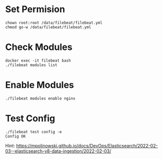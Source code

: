 # Set Permision
    chown root:root /data/filebeat/filebeat.yml
    chmod go-w /data/filebeat/filebeat.yml

# Check Modules

    docker exec -it filebeat bash
    ./filebeat modules list
# Enable Modules

    ./filebeat modules enable nginx

# Test Config
    ./filebeat test config -e
    Config OK

Hint: https://mpolinowski.github.io/docs/DevOps/Elasticsearch/2022-02-03--elasticsearch-v8-data-ingestion/2022-02-03/

